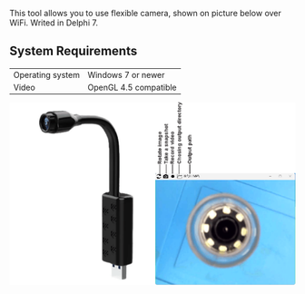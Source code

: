 This tool allows you to use flexible camera, shown on picture below over WiFi. Writed in Delphi 7.
<h2>System Requirements</h2>
<table>
<tr><td>Operating system<td>Windows 7 or newer
<tr><td>Video<td>OpenGL 4.5 compatible</table><p>
<img src=1.png><p>
